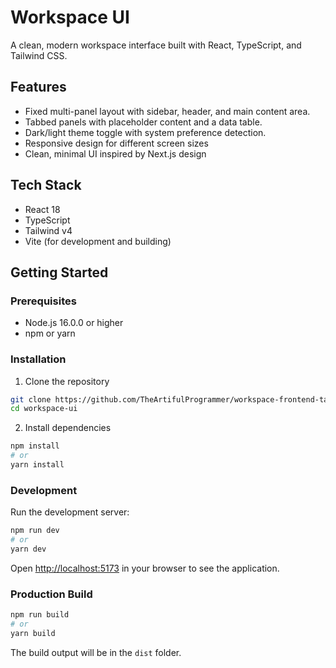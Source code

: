 # Workspace UI

A clean, modern workspace interface built with React, TypeScript, and Tailwind CSS.

## Features

- Fixed multi-panel layout with sidebar, header, and main content area.
- Tabbed panels with placeholder content and a data table.
- Dark/light theme toggle with system preference detection.
- Responsive design for different screen sizes
- Clean, minimal UI inspired by Next.js design

## Tech Stack

- React 18
- TypeScript
- Tailwind v4
- Vite (for development and building)

## Getting Started

### Prerequisites

- Node.js 16.0.0 or higher
- npm or yarn

### Installation

1. Clone the repository

```bash
git clone https://github.com/TheArtifulProgrammer/workspace-frontend-task.git
cd workspace-ui
```

2. Install dependencies

```bash
npm install
# or
yarn install
```

### Development

Run the development server:

```bash
npm run dev
# or
yarn dev
```

Open [http://localhost:5173](http://localhost:5173) in your browser to see the application.

### Production Build

```bash
npm run build
# or
yarn build
```

The build output will be in the `dist` folder.
